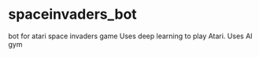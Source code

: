 # spaceinvaders_bot
bot for atari space invaders game
Uses deep learning to play Atari. Uses AI gym
